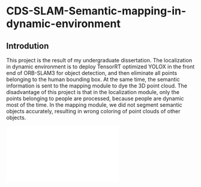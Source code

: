 # CDS-SLAM-Semantic-mapping-in-dynamic-environment
## Introdution
This project is the result of my undergraduate dissertation. The localization in dynamic environment is to deploy TensorRT optimized YOLOX in the front end of ORB-SLAM3 for object detection, and then eliminate all points belonging to the human bounding box. At the same time, the semantic information is sent to the mapping module to dye the 3D point cloud. The disadvantage of this project is that in the localization  module, only the points belonging to people are processed, because people are dynamic most of the time. In the mapping module, we did not segment semantic objects accurately, resulting in wrong coloring of point clouds of other objects.

<iframe src="//player.bilibili.com/player.html?aid=983703014&bvid=BV1St4y157qH&cid=781449723&page=1" scrolling="no" border="0" frameborder="no" framespacing="0" allowfullscreen="true"> </iframe>
